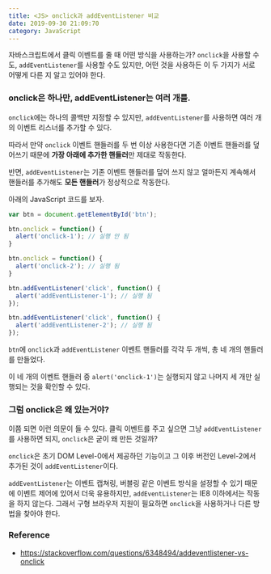 ```yaml
---
title: <JS> onclick과 addEventListener 비교
date: 2019-09-30 21:09:70
category: JavaScript
---
```


자바스크립트에서 클릭 이벤트를 줄 때 어떤 방식을 사용하는가?
`onclick`을 사용할 수도, `addEventListener`를 사용할 수도 있지만, 어떤 것을 사용하든 이 두 가지가 서로 어떻게 다른 지 알고 있어야 한다.

### onclick은 하나만, addEventListener는 여러 개를.

`onclick`에는 하나의 콜백만 지정할 수 있지만, `addEventListener`를 사용하면 여러 개의 이벤트 리스너를 추가할 수 있다.

따라서 만약 `onclick` 이벤트 핸들러를 두 번 이상 사용한다면 기존 이벤트 핸들러를 덮어쓰기 때문에 **가장 아래에 추가한 핸들러**만 제대로 작동한다.

반면, `addEventListener`는 기존 이벤트 핸들러를 덮어 쓰지 않고 얼마든지 계속해서 핸들러를 추가해도 **모든 핸들러**가 정상적으로 작동한다.

아래의 JavaScript 코드를 보자.

```js
var btn = document.getElementById('btn');

btn.onclick = function() {
  alert('onclick-1'); // 실행 안 됨
}

btn.onclick = function() {
  alert('onclick-2'); // 실행 됨
}

btn.addEventListener('click', function() {
  alert('addEventListener-1'); // 실행 됨
});

btn.addEventListener('click', function() {
  alert('addEventListener-2'); // 실행 됨
});
```

`btn`에 `onclick`과 `addEventListener` 이벤트 핸들러를 각각 두 개씩, 총 네 개의 핸들러를 만들었다.

이 네 개의 이벤트 핸들러 중 `alert('onclick-1')`는 실행되지 않고 나머지 세 개만 실행되는 것을 확인할 수 있다.

### 그럼 onclick은 왜 있는거야?

이쯤 되면 이런 의문이 들 수 있다. 클릭 이벤트를 주고 싶으면 그냥 `addEventListener`를 사용하면 되지, `onclick`은 굳이 왜 만든 것일까?

`onclick`은 초기 DOM Level-0에서 제공하던 기능이고 그 이후 버전인 Level-2에서 추가된 것이 `addEventListener`이다.

`addEventListener`는 이벤트 캡쳐링, 버블링 같은 이벤트 방식을 설정할 수 있기 때문에 이벤트 제어에 있어서 더욱 유용하지만, `addEventListener`는 IE8 이하에서는 작동을 하지 않는다. 그래서 구형 브라우저 지원이 필요하면 `onclick`을 사용하거나 다른 방법을 찾아야 한다.

### Reference 
- https://stackoverflow.com/questions/6348494/addeventlistener-vs-onclick